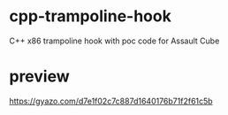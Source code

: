 # cpp-trampoline-hook
C++ x86 trampoline hook with poc code for Assault Cube
# preview
https://gyazo.com/d7e1f02c7c887d1640176b71f2f61c5b
